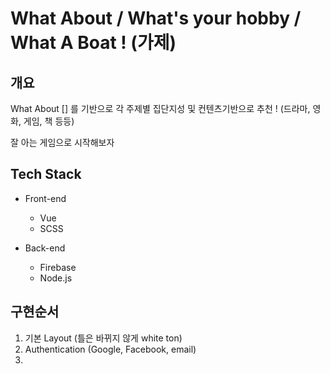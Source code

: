 # What About / What's your hobby / What A Boat ! (가제)

## 개요

What About [] 를 기반으로 각 주제별 집단지성 및 컨텐츠기반으로 추천 ! (드라마, 영화, 게임, 책 등등)

잘 아는 게임으로 시작해보자

## Tech Stack

- Front-end
  - Vue
  - SCSS

- Back-end
  - Firebase
  - Node.js
  
## 구현순서

1. 기본 Layout (틀은 바뀌지 않게 white ton)
2. Authentication (Google, Facebook, email)
3. 
